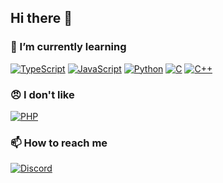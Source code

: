## Hi there 👋

### 🌱 I’m currently learning
[![TypeScript](https://img.shields.io/badge/Learning-Typescript-informational)](https://www.typescriptlang.org/)
[![JavaScript](https://img.shields.io/badge/Learning-JavaScript-f0db4f)](https://www.ecma-international.org/ecma-262/)
[![Python](https://img.shields.io/badge/Learning-Python-blue)](https://www.python.org/)
[![C](https://img.shields.io/badge/Learning-C-blue)](https://en.wikipedia.org/wiki/C_(programming_language))
[![C++](https://img.shields.io/badge/Learning-C++-blue)](https://www.cplusplus.com/)

### :angry: I don't like
[![PHP](https://img.shields.io/badge/Non-PHP-critical)](https://www.php.net/)

### 📫 How to reach me
[![Discord](https://img.shields.io/badge/Discord-@%ED%95%80%EB%B0%80%ED%81%AC-white?style=social&logo=discord)](https://discord.com/)


<!--
**PinMIlk/pinmilk** is a ✨ _special_ ✨ repository because its `README.md` (this file) appears on your GitHub profile.

Here are some ideas to get you started:

- 🔭 I’m currently working on ...
- 🌱 I’m currently learning ...
- 👯 I’m looking to collaborate on ...
- 🤔 I’m looking for help with ...
- 💬 Ask me about ...
- 📫 How to reach me: ...
- 😄 Pronouns: ...
- ⚡ Fun fact: ...
-->
